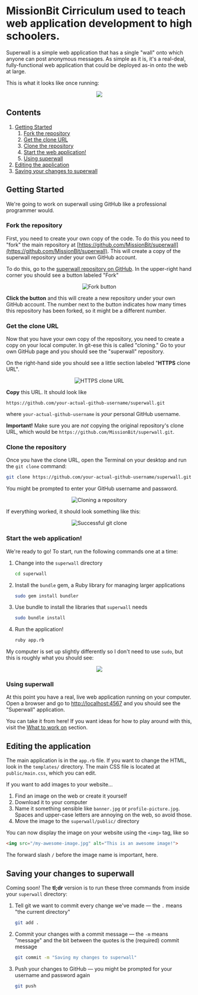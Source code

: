# MissionBit Cirriculum used to teach web application development to high schoolers.

Superwall is a simple web application that has a single "wall" onto which anyone can post anonymous messages.  As simple as it is, it's a real-deal, fully-functional web application that could be deployed as-in onto the web at large.

This is what it looks like once running:

<p style="text-align:center">
  <img src="http://f.cl.ly/items/0X0V2S2t0K0t1p2C1G39/superwall_home.png">
</p>

## Contents

1. [Getting Started](#getting-started)
    1. [Fork the repository](#fork-the-repository)
    1. [Get the clone URL](#get-the-clone-url)
    1. [Clone the repository](#clone-the-repository)
    1. [Start the web application!](#start-the-web-application)
    1. [Using superwall](#using-superwall)
1. [Editing the application](#editing-the-application)
1. [Saving your changes to superwall](#saving-your-changes-to-superwall)

## Getting Started

We're going to work on superwall using GitHub like a professional programmer would.

### Fork the repository

First, you need to create your own copy of the code.  To do this you need to "fork" the main repository at [https://github.com/MissionBit/superwall](https://github.com/MissionBit/superwall).  This will create a copy of the superwall repository under your own GitHub account.

To do this, go to the [superwall repository on GitHub](https://github.com/MissionBit/superwall). In the upper-right hand corner you should see a button labeled "Fork"

<p style="text-align:center">
<img src="http://f.cl.ly/items/2W3G2W3U0E2f3v1a0a0K/Screen%20Shot%202014-03-03%20at%202.21.15%20PM.png" alt="Fork button">
</p>

**Click the button** and this will create a new repository under your own GitHub account. The number next to the button indicates how many times this repository has been forked, so it might be a different number.

### Get the clone URL

Now that you have your own copy of the repository, you need to create a copy on your local computer.  In git-ese this is called "cloning."  Go to your own GitHub page and you should see the "superwall" repository.

On the right-hand side you should see a little section labeled "**HTTPS** clone URL".

<p style="text-align: center;">
  <img src="http://f.cl.ly/items/0Y2i243A2k3s3C1t3Z3y/Screen%20Shot%202014-03-03%20at%202.35.06%20PM.png" alt="HTTPS clone URL">
</p>

**Copy** this URL.  It should look like

```text
https://github.com/your-actual-github-username/superwall.git
```

where `your-actual-github-username` is *your* personal GitHub username.

**Important!** Make sure you are *not* copying the original repository's clone URL, which would be `https://github.com/MissionBit/superwall.git`.

### Clone the repository

Once you have the clone URL, open the Terminal on your desktop and run the `git clone` command:

```bash
git clone https://github.com/your-actual-github-username/superwall.git
```

You might be prompted to enter your GitHub username and password.

<p style="text-align: center;">
<img src="http://f.cl.ly/items/1Q1J1b2o2l2c0e1m1X1f/Screen%20Shot%202014-03-03%20at%202.41.47%20PM.png" alt="Cloning a repository">
</p>

If everything worked, it should look something like this:

<p style="text-align: center">
<img src="http://f.cl.ly/items/3T2l2c361D1h0G1N2V1G/Screen%20Shot%202014-03-03%20at%202.44.47%20PM.png" alt="Successful git clone">
</p>

### Start the web application!

We're ready to go!  To start, run the following commands one at a time:

1.  Change into the `superwall` directory

    ```bash
    cd superwall 
    ```
1.  Install the `bundle` gem, a Ruby library for managing larger applications

    ```bash
    sudo gem install bundler
    ```
1.  Use bundle to install the libraries that `superwall` needs

    ```bash
    sudo bundle install
    ```
1.  Run the application!

    ```bash
    ruby app.rb
    ```

My computer is set up slightly differently so I don't need to use `sudo`, but this is roughly what you should see:

<p style="text-align: center;">
  <img src="http://f.cl.ly/items/1n070D1X1y1z3O1V1o2A/Screen%20Shot%202014-03-03%20at%202.53.04%20PM.png">
</p>

### Using superwall

At this point you have a real, live web application running on your computer.  Open a browser and go to [http://localhost:4567](http://localhost:4567) and you should see the "Superwall" application.

You can take it from here!  If you want ideas for how to play around with this, visit the [What to work on](http://localhost:4567/todo) section.

## Editing the application

The main application is in the `app.rb` file.  If you want to change the HTML, look in the `templates/` directory.  The main CSS file is located at `public/main.css`, which you can edit.

If you want to add images to your website...

1. Find an image on the web or create it yourself
1. Download it to your computer
1. Name it something sensible like `banner.jpg` or `profile-picture.jpg`.  Spaces and upper-case letters are annoying on the web, so avoid those.
1. Move the image to the `superwall/public/` directory

You can now display the image on your website using the `<img>` tag, like so

```html
<img src="/my-awesome-image.jpg" alt="This is an awesome image!">
```

The forward slash `/` before the image name is important, here.

## Saving your changes to superwall

Coming soon!  The **tl;dr** version is to run these three commands from inside your `superwall` directory:

1. Tell git we want to commit every change we've made — the `.` means "the current directory"

   ```bash
   git add .
   ```
1. Commit your changes with a commit message — the `-m` means "message" and the bit between the quotes is the (required) commit message

   ```bash
   git commit -m "Saving my changes to superwall"
   ```
1. Push your changes to GitHub — you might be prompted for your username and password again

   ```bash
   git push
   ```
